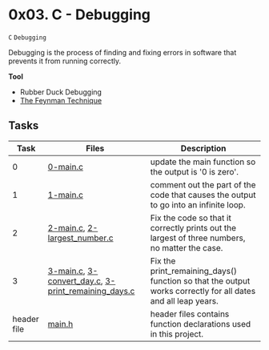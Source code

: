 # 0x03. C - Debugging
``C`` ``Debugging``


Debugging is the process of finding and fixing errors in software that prevents it from running correctly.

**Tool**
* Rubber Duck Debugging
* [The Feynman Technique](https://fs.blog/feynman-learning-technique/?fbclid=IwAR2K5_BGPVo0QjJXkOIIqNsqcXK4lTskPWJvA0asKQIGtCPWaQBdKmj1Ztg)

## Tasks
| Task | Files | Description |
|------|-------|-------------|
0 | [0-main.c](./0-main.c) | update the main function so the output is '0 is zero'.
1 | [1-main.c](./1-main.c) | comment out the part of the code that causes the output to go into an infinite loop.
2 | [2-main.c](./2-main.c), [2-largest_number.c](./2-largest_number.c) | Fix the code so that it correctly prints out the largest of three numbers, no matter the case.
3 | [3-main.c](./3-main.c), [3-convert_day.c](./3-convert_day.c), [3-print_remaining_days.c](./3-print_remaining_days.c) | Fix the print_remaining_days() function so that the output works correctly for all dates and all leap years.
header file | [main.h](./main.h) | header files contains function declarations used in this project.
